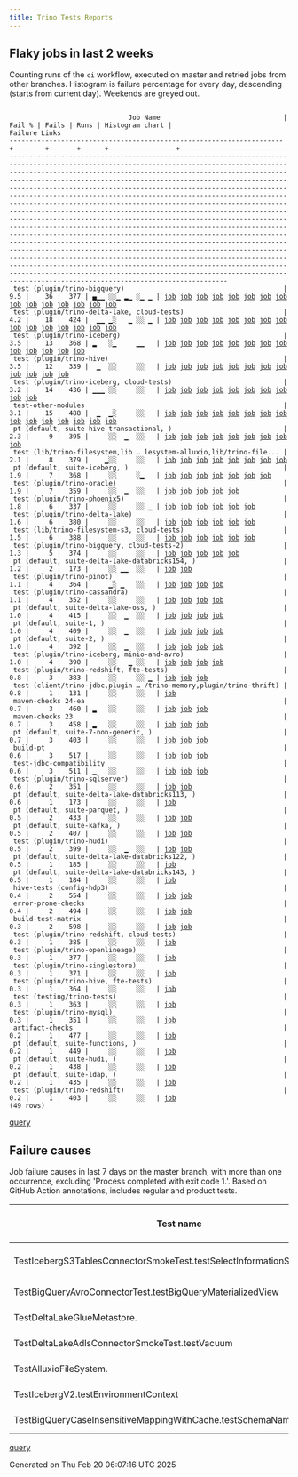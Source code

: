 ```yaml
---
title: Trino Tests Reports
---
```


## Flaky jobs in last 2 weeks

Counting runs of the `ci` workflow, executed on master and retried jobs from other branches.
Histogram is failure percentage for every day, descending (starts from current day).
Weekends are greyed out.
<pre><code>
                              Job Name                               | Fail % | Fails | Runs | Histogram chart |                                                                                                                                                                                                                                                                                                                                                                                                                                                                                                                                                                                                                  Failure Links                                                                                                                                                                                                                                                                                                                                                                                                                                                                                                                                                                                                                   
---------------------------------------------------------------------+--------+-------+------+-----------------+--------------------------------------------------------------------------------------------------------------------------------------------------------------------------------------------------------------------------------------------------------------------------------------------------------------------------------------------------------------------------------------------------------------------------------------------------------------------------------------------------------------------------------------------------------------------------------------------------------------------------------------------------------------------------------------------------------------------------------------------------------------------------------------------------------------------------------------------------------------------------------------------------------------------------------------------------------------------------------------------------------------------------------------------------------------------------------------------------------------------------------------------------------------------------------------------------------------------------------------------------
 test (plugin/trino-bigquery)                                        |    9.5 |    36 |  377 | ▄▁▁ ░░▁ ▂▁ ░▁ ▁ | <a href="https://github.com/trinodb/trino/actions/runs/13426427725/job/37510171641">job</a> <a href="https://github.com/trinodb/trino/actions/runs/13426635864/job/37510734593">job</a> <a href="https://github.com/trinodb/trino/actions/runs/13414746711/job/37472828981">job</a> <a href="https://github.com/trinodb/trino/actions/runs/13416008491/job/37477021476">job</a> <a href="https://github.com/trinodb/trino/actions/runs/13417030433/job/37480395751">job</a> <a href="https://github.com/trinodb/trino/actions/runs/13381035488/job/37369561052">job</a> <a href="https://github.com/trinodb/trino/actions/runs/13383940486/job/37377309032">job</a> <a href="https://github.com/trinodb/trino/actions/runs/13388537087/job/37390782602">job</a> <a href="https://github.com/trinodb/trino/actions/runs/13388537087/job/37390782602">job</a> <a href="https://github.com/trinodb/trino/actions/runs/13388537087/job/37402012830">job</a> <a href="https://github.com/trinodb/trino/actions/runs/13379744880/job/37366126104">job</a> <a href="https://github.com/trinodb/trino/actions/runs/13379744880/job/37367515411">job</a> <a href="https://github.com/trinodb/trino/actions/runs/13380158557/job/37367212607">job</a> <a href="https://github.com/trinodb/trino/actions/runs/13326601978/job/37221159493">job</a> <a href="https://github.com/trinodb/trino/actions/runs/13330003151/job/37231689385">job</a>  
 test (plugin/trino-delta-lake, cloud-tests)                         |    4.2 |    18 |  424 |  ▁▁ ▁░   ▁ ░░ ▁ | <a href="https://github.com/trinodb/trino/actions/runs/13413065848/job/37467430134">job</a> <a href="https://github.com/trinodb/trino/actions/runs/13417030433/job/37480398855">job</a> <a href="https://github.com/trinodb/trino/actions/runs/13380967817/job/37369402145">job</a> <a href="https://github.com/trinodb/trino/actions/runs/13381035488/job/37369564099">job</a> <a href="https://github.com/trinodb/trino/actions/runs/13381852965/job/37371678427">job</a> <a href="https://github.com/trinodb/trino/actions/runs/13399787262/job/37427672501">job</a> <a href="https://github.com/trinodb/trino/actions/runs/13376131531/job/37355768412">job</a> <a href="https://github.com/trinodb/trino/actions/runs/13376131531/job/37355768412">job</a> <a href="https://github.com/trinodb/trino/actions/runs/13380158557/job/37367214390">job</a> <a href="https://github.com/trinodb/trino/actions/runs/13358122437/job/37303711769">job</a> <a href="https://github.com/trinodb/trino/actions/runs/13358122437/job/37303711769">job</a> <a href="https://github.com/trinodb/trino/actions/runs/13256928315/job/37005335619">job</a> <a href="https://github.com/trinodb/trino/actions/runs/13256928315/job/37005335619">job</a> <a href="https://github.com/trinodb/trino/actions/runs/13191578003/job/36825414927">job</a> <a href="https://github.com/trinodb/trino/actions/runs/13169891846/job/36758205083">job</a>  
 test (plugin/trino-iceberg)                                         |    3.5 |    13 |  368 | ▂   ░▁     ▁▁   | <a href="https://github.com/trinodb/trino/actions/runs/13426427725/job/37510177428">job</a> <a href="https://github.com/trinodb/trino/actions/runs/13383996388/job/37377381267">job</a> <a href="https://github.com/trinodb/trino/actions/runs/13383996388/job/37377381267">job</a> <a href="https://github.com/trinodb/trino/actions/runs/13376131531/job/37355773787">job</a> <a href="https://github.com/trinodb/trino/actions/runs/13376131531/job/37355773787">job</a> <a href="https://github.com/trinodb/trino/actions/runs/13345097941/job/37274600805">job</a> <a href="https://github.com/trinodb/trino/actions/runs/13264790056/job/37029780213">job</a> <a href="https://github.com/trinodb/trino/actions/runs/13240845161/job/36955763544">job</a> <a href="https://github.com/trinodb/trino/actions/runs/13249292916/job/36983216199">job</a> <a href="https://github.com/trinodb/trino/actions/runs/13230227166/job/36926312314">job</a> <a href="https://github.com/trinodb/trino/actions/runs/13213680316/job/36890371060">job</a> <a href="https://github.com/trinodb/trino/actions/runs/13176840413/job/36779602012">job</a> <a href="https://github.com/trinodb/trino/actions/runs/13176840413/job/36779602012">job</a>                                                                                                                                                                  
 test (plugin/trino-hive)                                            |    3.5 |    12 |  339 |  ▁  ░░     ░░   | <a href="https://github.com/trinodb/trino/actions/runs/13411478353/job/37462544821">job</a> <a href="https://github.com/trinodb/trino/actions/runs/13413525979/job/37468932955">job</a> <a href="https://github.com/trinodb/trino/actions/runs/13419663401/job/37489088816">job</a> <a href="https://github.com/trinodb/trino/actions/runs/13362862750/job/37315441961">job</a> <a href="https://github.com/trinodb/trino/actions/runs/13362862750/job/37315441961">job</a> <a href="https://github.com/trinodb/trino/actions/runs/13305618970/job/37155913686">job</a> <a href="https://github.com/trinodb/trino/actions/runs/13282948600/job/37085254869">job</a> <a href="https://github.com/trinodb/trino/actions/runs/13267857372/job/37039866848">job</a> <a href="https://github.com/trinodb/trino/actions/runs/13240521435/job/36954773216">job</a> <a href="https://github.com/trinodb/trino/actions/runs/13249661228/job/36984437048">job</a> <a href="https://github.com/trinodb/trino/actions/runs/13178865252/job/36784614986">job</a> <a href="https://github.com/trinodb/trino/actions/runs/13183435844/job/36799826400">job</a>                                                                                                                                                                                                                                                  
 test (plugin/trino-iceberg, cloud-tests)                            |    3.2 |    14 |  436 | ▁▁▁ ░░     ░░   | <a href="https://github.com/trinodb/trino/actions/runs/13426635864/job/37510739557">job</a> <a href="https://github.com/trinodb/trino/actions/runs/13406953208/job/37448564516">job</a> <a href="https://github.com/trinodb/trino/actions/runs/13413065848/job/37467437108">job</a> <a href="https://github.com/trinodb/trino/actions/runs/13419062881/job/37487141762">job</a> <a href="https://github.com/trinodb/trino/actions/runs/13380891498/job/37369194728">job</a> <a href="https://github.com/trinodb/trino/actions/runs/13381852965/job/37371680955">job</a> <a href="https://github.com/trinodb/trino/actions/runs/13383370655/job/37375733455">job</a> <a href="https://github.com/trinodb/trino/actions/runs/13388537087/job/37390790210">job</a> <a href="https://github.com/trinodb/trino/actions/runs/13388537087/job/37390790210">job</a> <a href="https://github.com/trinodb/trino/actions/runs/13176185784/job/36776048191">job</a>                                                                                                                                                                                                                                                                                                                                                                                                                  
 test-other-modules                                                  |    3.1 |    15 |  488 |  ▁  ▁░     ░░   | <a href="https://github.com/trinodb/trino/actions/runs/13411509290/job/37462655858">job</a> <a href="https://github.com/trinodb/trino/actions/runs/13413525979/job/37468854608">job</a> <a href="https://github.com/trinodb/trino/actions/runs/13414746711/job/37472752077">job</a> <a href="https://github.com/trinodb/trino/actions/runs/13416608007/job/37478856980">job</a> <a href="https://github.com/trinodb/trino/actions/runs/13398902213/job/37424650573">job</a> <a href="https://github.com/trinodb/trino/actions/runs/13370453614/job/37337847443">job</a> <a href="https://github.com/trinodb/trino/actions/runs/13376693418/job/37357416742">job</a> <a href="https://github.com/trinodb/trino/actions/runs/13376729394/job/37357444668">job</a> <a href="https://github.com/trinodb/trino/actions/runs/13378289936/job/37362020885">job</a> <a href="https://github.com/trinodb/trino/actions/runs/13352878211/job/37291629067">job</a> <a href="https://github.com/trinodb/trino/actions/runs/13291363144/job/37112745949">job</a> <a href="https://github.com/trinodb/trino/actions/runs/13241210804/job/36957077089">job</a> <a href="https://github.com/trinodb/trino/actions/runs/13176840413/job/36778048521">job</a> <a href="https://github.com/trinodb/trino/actions/runs/13176840413/job/36778048521">job</a> <a href="https://github.com/trinodb/trino/actions/runs/13177023036/job/36778622885">job</a>  
 pt (default, suite-hive-transactional, )                            |    2.3 |     9 |  395 |     ░░  ▁  ░░   | <a href="https://github.com/trinodb/trino/actions/runs/13410984174/job/37461503841">job</a> <a href="https://github.com/trinodb/trino/actions/runs/13401341369/job/37433104222">job</a> <a href="https://github.com/trinodb/trino/actions/runs/13401341369/job/37433104222">job</a> <a href="https://github.com/trinodb/trino/actions/runs/13279615220/job/37075565223">job</a> <a href="https://github.com/trinodb/trino/actions/runs/13279615220/job/37075565223">job</a> <a href="https://github.com/trinodb/trino/actions/runs/13279615220/job/37086332521">job</a> <a href="https://github.com/trinodb/trino/actions/runs/13279615220/job/37086332521">job</a> <a href="https://github.com/trinodb/trino/actions/runs/13176840413/job/36780174066">job</a> <a href="https://github.com/trinodb/trino/actions/runs/13176840413/job/36780174066">job</a>                                                                                                                                                                                                                                                                                                                                                                                                                                                                                                  
 test (lib/trino-filesystem,lib … lesystem-alluxio,lib/trino-file... |    2.1 |     8 |  379 |    ▁░░     ░░   | <a href="https://github.com/trinodb/trino/actions/runs/13399037319/job/37425192498">job</a> <a href="https://github.com/trinodb/trino/actions/runs/13366421185/job/37325154550">job</a> <a href="https://github.com/trinodb/trino/actions/runs/13366421185/job/37325154550">job</a> <a href="https://github.com/trinodb/trino/actions/runs/13377791036/job/37360644834">job</a> <a href="https://github.com/trinodb/trino/actions/runs/13378289936/job/37362049497">job</a> <a href="https://github.com/trinodb/trino/actions/runs/13284125497/job/37088935092">job</a> <a href="https://github.com/trinodb/trino/actions/runs/13204152698/job/36863248044">job</a> <a href="https://github.com/trinodb/trino/actions/runs/13185991239/job/36808138234">job</a>                                                                                                                                                                                                                                                                                                                                                                                                                                                                                                                                                                                  
 pt (default, suite-iceberg, )                                       |    1.9 |     7 |  368 |     ░░     ░▂   | <a href="https://github.com/trinodb/trino/actions/runs/13406953208/job/37448823705">job</a> <a href="https://github.com/trinodb/trino/actions/runs/13297276364/job/37132358166">job</a> <a href="https://github.com/trinodb/trino/actions/runs/13217521588/job/36898676399">job</a> <a href="https://github.com/trinodb/trino/actions/runs/13217521588/job/36898676399">job</a> <a href="https://github.com/trinodb/trino/actions/runs/13217521588/job/36899535666">job</a> <a href="https://github.com/trinodb/trino/actions/runs/13217521588/job/36899535666">job</a> <a href="https://github.com/trinodb/trino/actions/runs/13175970782/job/36775782229">job</a>                                                                                                                                                                                                                                                                                                                                                                                                                                                                                                                                                                                                                                                                  
 test (plugin/trino-oracle)                                          |    1.9 |     7 |  359 |     ░░  ▂  ░░   | <a href="https://github.com/trinodb/trino/actions/runs/13281811748/job/37081704003">job</a> <a href="https://github.com/trinodb/trino/actions/runs/13281811748/job/37081704390">job</a> <a href="https://github.com/trinodb/trino/actions/runs/13281811748/job/37081704739">job</a> <a href="https://github.com/trinodb/trino/actions/runs/13281811748/job/37081704975">job</a> <a href="https://github.com/trinodb/trino/actions/runs/13281811748/job/37081705263">job</a>                                                                                                                                                                                                                                                                                                                                                                                                                                                                                                                                                                                                                                                                                                                                                                                                                                  
 test (plugin/trino-phoenix5)                                        |    1.8 |     6 |  337 |     ░░     ░░ ▁ | <a href="https://github.com/trinodb/trino/actions/runs/13378289936/job/37362062949">job</a> <a href="https://github.com/trinodb/trino/actions/runs/13240845161/job/36955768890">job</a> <a href="https://github.com/trinodb/trino/actions/runs/13175667898/job/36774397370">job</a> <a href="https://github.com/trinodb/trino/actions/runs/13175970782/job/36775307160">job</a> <a href="https://github.com/trinodb/trino/actions/runs/13175977326/job/36775331987">job</a> <a href="https://github.com/trinodb/trino/actions/runs/13175977326/job/36775331987">job</a>                                                                                                                                                                                                                                                                                                                                                                                                                                                                                                                                                                                                                                                                                                                                                  
 test (plugin/trino-delta-lake)                                      |    1.6 |     6 |  380 |     ░░     ░░   | <a href="https://github.com/trinodb/trino/actions/runs/13419663401/job/37489085220">job</a> <a href="https://github.com/trinodb/trino/actions/runs/13371803014/job/37341854603">job</a> <a href="https://github.com/trinodb/trino/actions/runs/13371803014/job/37341854603">job</a> <a href="https://github.com/trinodb/trino/actions/runs/13241210804/job/36957200247">job</a> <a href="https://github.com/trinodb/trino/actions/runs/13170228725/job/36759151780">job</a> <a href="https://github.com/trinodb/trino/actions/runs/13170228725/job/36759151780">job</a>                                                                                                                                                                                                                                                                                                                                                                                                                                                                                                                                                                                                                                                                                                                                                  
 test (lib/trino-filesystem-s3, cloud-tests)                         |    1.5 |     6 |  388 |     ░░     ░░   | <a href="https://github.com/trinodb/trino/actions/runs/13417030433/job/37480388589">job</a> <a href="https://github.com/trinodb/trino/actions/runs/13240521435/job/36954766114">job</a> <a href="https://github.com/trinodb/trino/actions/runs/13240845161/job/36955749438">job</a> <a href="https://github.com/trinodb/trino/actions/runs/13199294168/job/36847580059">job</a> <a href="https://github.com/trinodb/trino/actions/runs/13169891846/job/36758201921">job</a> <a href="https://github.com/trinodb/trino/actions/runs/13175970782/job/36775291083">job</a>                                                                                                                                                                                                                                                                                                                                                                                                                                                                                                                                                                                                                                                                                                                                                  
 test (plugin/trino-bigquery, cloud-tests-2)                         |    1.3 |     5 |  374 |     ░░     ░░   | <a href="https://github.com/trinodb/trino/actions/runs/13367104989/job/37327258524">job</a> <a href="https://github.com/trinodb/trino/actions/runs/13375863979/job/37354925638">job</a> <a href="https://github.com/trinodb/trino/actions/runs/13308886918/job/37166240681">job</a> <a href="https://github.com/trinodb/trino/actions/runs/13285693083/job/37093855259">job</a> <a href="https://github.com/trinodb/trino/actions/runs/13175970782/job/36775295635">job</a>                                                                                                                                                                                                                                                                                                                                                                                                                                                                                                                                                                                                                                                                                                                                                                                                                                  
 pt (default, suite-delta-lake-databricks154, )                      |    1.2 |     2 |  173 |     ░░ ▁▁  ░░   | <a href="https://github.com/trinodb/trino/actions/runs/13305618970/job/37156400710">job</a> <a href="https://github.com/trinodb/trino/actions/runs/13292219292/job/37116120712">job</a>                                                                                                                                                                                                                                                                                                                                                                                                                                                                                                                                                                                                                                                                                                                                                                                                                                                                                                                                                                                                                                                                                  
 test (plugin/trino-pinot)                                           |    1.1 |     4 |  364 |     ▁░ ▁   ░░   | <a href="https://github.com/trinodb/trino/actions/runs/13350032353/job/37285358253">job</a> <a href="https://github.com/trinodb/trino/actions/runs/13306457438/job/37158555170">job</a> <a href="https://github.com/trinodb/trino/actions/runs/13306457438/job/37158555170">job</a> <a href="https://github.com/trinodb/trino/actions/runs/13204152698/job/36863268703">job</a>                                                                                                                                                                                                                                                                                                                                                                                                                                                                                                                                                                                                                                                                                                                                                                                                                                                                                                                  
 test (plugin/trino-cassandra)                                       |    1.1 |     4 |  352 |     ░░     ░░   | <a href="https://github.com/trinodb/trino/actions/runs/13413065848/job/37467428796">job</a> <a href="https://github.com/trinodb/trino/actions/runs/13285693083/job/37093856392">job</a> <a href="https://github.com/trinodb/trino/actions/runs/13239311366/job/36951049079">job</a> <a href="https://github.com/trinodb/trino/actions/runs/13201078331/job/36853055022">job</a>                                                                                                                                                                                                                                                                                                                                                                                                                                                                                                                                                                                                                                                                                                                                                                                                                                                                                                                  
 pt (default, suite-delta-lake-oss, )                                |    1.0 |     4 |  415 |     ░░  ▁  ░░   | <a href="https://github.com/trinodb/trino/actions/runs/13279615220/job/37075571271">job</a> <a href="https://github.com/trinodb/trino/actions/runs/13279615220/job/37075571271">job</a> <a href="https://github.com/trinodb/trino/actions/runs/13279615220/job/37086339900">job</a> <a href="https://github.com/trinodb/trino/actions/runs/13279615220/job/37086339900">job</a>                                                                                                                                                                                                                                                                                                                                                                                                                                                                                                                                                                                                                                                                                                                                                                                                                                                                                                                  
 pt (default, suite-1, )                                             |    1.0 |     4 |  409 |     ░░  ▁  ░░   | <a href="https://github.com/trinodb/trino/actions/runs/13279615220/job/37075562638">job</a> <a href="https://github.com/trinodb/trino/actions/runs/13279615220/job/37075562638">job</a> <a href="https://github.com/trinodb/trino/actions/runs/13279615220/job/37086329969">job</a> <a href="https://github.com/trinodb/trino/actions/runs/13279615220/job/37086329969">job</a>                                                                                                                                                                                                                                                                                                                                                                                                                                                                                                                                                                                                                                                                                                                                                                                                                                                                                                                  
 pt (default, suite-2, )                                             |    1.0 |     4 |  392 |     ░░  ▁  ░░   | <a href="https://github.com/trinodb/trino/actions/runs/13279615220/job/37075563637">job</a> <a href="https://github.com/trinodb/trino/actions/runs/13279615220/job/37075563637">job</a> <a href="https://github.com/trinodb/trino/actions/runs/13279615220/job/37086330714">job</a> <a href="https://github.com/trinodb/trino/actions/runs/13279615220/job/37086330714">job</a>                                                                                                                                                                                                                                                                                                                                                                                                                                                                                                                                                                                                                                                                                                                                                                                                                                                                                                                  
 test (plugin/trino-iceberg, minio-and-avro)                         |    1.0 |     4 |  390 |     ░░   ▁ ░░   | <a href="https://github.com/trinodb/trino/actions/runs/13405837737/job/37445546968">job</a> <a href="https://github.com/trinodb/trino/actions/runs/13270406922/job/37048334644">job</a> <a href="https://github.com/trinodb/trino/actions/runs/13270406922/job/37048334644">job</a> <a href="https://github.com/trinodb/trino/actions/runs/13201261277/job/36853676395">job</a>                                                                                                                                                                                                                                                                                                                                                                                                                                                                                                                                                                                                                                                                                                                                                                                                                                                                                                                  
 test (plugin/trino-redshift, fte-tests)                             |    0.8 |     3 |  383 |     ░░     ░░ ▁ | <a href="https://github.com/trinodb/trino/actions/runs/13175977326/job/36775334377">job</a> <a href="https://github.com/trinodb/trino/actions/runs/13175977326/job/36775334377">job</a> <a href="https://github.com/trinodb/trino/actions/runs/13176185784/job/36776050187">job</a>                                                                                                                                                                                                                                                                                                                                                                                                                                                                                                                                                                                                                                                                                                                                                                                                                                                                                                                                                                                                  
 test (client/trino-jdbc,plugin … /trino-memory,plugin/trino-thrift) |    0.8 |     1 |  131 |     ░░     ░░   | <a href="https://github.com/trinodb/trino/actions/runs/13201111868/job/36853171010">job</a>                                                                                                                                                                                                                                                                                                                                                                                                                                                                                                                                                                                                                                                                                                                                                                                                                                                                                                                                                                                                                                                                                                                                                                  
 maven-checks 24-ea                                                  |    0.7 |     3 |  460 | ▂   ░░     ░░   | <a href="https://github.com/trinodb/trino/actions/runs/13426581530/job/37510542950">job</a> <a href="https://github.com/trinodb/trino/actions/runs/13176840413/job/36778045733">job</a> <a href="https://github.com/trinodb/trino/actions/runs/13176840413/job/36778045733">job</a>                                                                                                                                                                                                                                                                                                                                                                                                                                                                                                                                                                                                                                                                                                                                                                                                                                                                                                                                                                                                  
 maven-checks 23                                                     |    0.7 |     3 |  458 | ▂   ░░     ░░   | <a href="https://github.com/trinodb/trino/actions/runs/13426581530/job/37510542631">job</a> <a href="https://github.com/trinodb/trino/actions/runs/13399787262/job/37427614172">job</a> <a href="https://github.com/trinodb/trino/actions/runs/13267857372/job/37039780303">job</a>                                                                                                                                                                                                                                                                                                                                                                                                                                                                                                                                                                                                                                                                                                                                                                                                                                                                                                                                                                                                  
 pt (default, suite-7-non-generic, )                                 |    0.7 |     3 |  403 |     ░░     ░░   | <a href="https://github.com/trinodb/trino/actions/runs/13306457438/job/37158993367">job</a> <a href="https://github.com/trinodb/trino/actions/runs/13306457438/job/37158993367">job</a> <a href="https://github.com/trinodb/trino/actions/runs/13175970782/job/36775765363">job</a>                                                                                                                                                                                                                                                                                                                                                                                                                                                                                                                                                                                                                                                                                                                                                                                                                                                                                                                                                                                                  
 build-pt                                                            |    0.6 |     3 |  517 |     ░░     ░░   | <a href="https://github.com/trinodb/trino/actions/runs/13283916445/job/37088222752">job</a> <a href="https://github.com/trinodb/trino/actions/runs/13176840413/job/36778047740">job</a> <a href="https://github.com/trinodb/trino/actions/runs/13176840413/job/36778047740">job</a>                                                                                                                                                                                                                                                                                                                                                                                                                                                                                                                                                                                                                                                                                                                                                                                                                                                                                                                                                                                                  
 test-jdbc-compatibility                                             |    0.6 |     3 |  511 | ▁   ░░     ░░   | <a href="https://github.com/trinodb/trino/actions/runs/13426427725/job/37510129698">job</a> <a href="https://github.com/trinodb/trino/actions/runs/13256928315/job/37005295307">job</a> <a href="https://github.com/trinodb/trino/actions/runs/13256928315/job/37005295307">job</a>                                                                                                                                                                                                                                                                                                                                                                                                                                                                                                                                                                                                                                                                                                                                                                                                                                                                                                                                                                                                  
 test (plugin/trino-sqlserver)                                       |    0.6 |     2 |  351 |     ░░     ░░   | <a href="https://github.com/trinodb/trino/actions/runs/13305314680/job/37154993361">job</a> <a href="https://github.com/trinodb/trino/actions/runs/13191004001/job/36823872784">job</a>                                                                                                                                                                                                                                                                                                                                                                                                                                                                                                                                                                                                                                                                                                                                                                                                                                                                                                                                                                                                                                                                                  
 pt (default, suite-delta-lake-databricks113, )                      |    0.6 |     1 |  173 |     ░░     ░░   | <a href="https://github.com/trinodb/trino/actions/runs/13183435844/job/36800477798">job</a>                                                                                                                                                                                                                                                                                                                                                                                                                                                                                                                                                                                                                                                                                                                                                                                                                                                                                                                                                                                                                                                                                                                                                                  
 pt (default, suite-parquet, )                                       |    0.5 |     2 |  433 |     ░░     ░░   | <a href="https://github.com/trinodb/trino/actions/runs/13175667898/job/36774867265">job</a> <a href="https://github.com/trinodb/trino/actions/runs/13176185784/job/36776666401">job</a>                                                                                                                                                                                                                                                                                                                                                                                                                                                                                                                                                                                                                                                                                                                                                                                                                                                                                                                                                                                                                                                                                  
 pt (default, suite-kafka, )                                         |    0.5 |     2 |  407 |     ░░     ░░   | <a href="https://github.com/trinodb/trino/actions/runs/13172095246/job/36764458353">job</a> <a href="https://github.com/trinodb/trino/actions/runs/13172095246/job/36764458353">job</a>                                                                                                                                                                                                                                                                                                                                                                                                                                                                                                                                                                                                                                                                                                                                                                                                                                                                                                                                                                                                                                                                                  
 test (plugin/trino-hudi)                                            |    0.5 |     2 |  399 |     ░░  ▁  ░░   | <a href="https://github.com/trinodb/trino/actions/runs/13295908699/job/37127774262">job</a> <a href="https://github.com/trinodb/trino/actions/runs/13295908699/job/37127774262">job</a>                                                                                                                                                                                                                                                                                                                                                                                                                                                                                                                                                                                                                                                                                                                                                                                                                                                                                                                                                                                                                                                                                  
 pt (default, suite-delta-lake-databricks122, )                      |    0.5 |     1 |  185 |     ░░     ░░   | <a href="https://github.com/trinodb/trino/actions/runs/13172177059/job/36764697455">job</a>                                                                                                                                                                                                                                                                                                                                                                                                                                                                                                                                                                                                                                                                                                                                                                                                                                                                                                                                                                                                                                                                                                                                                                  
 pt (default, suite-delta-lake-databricks143, )                      |    0.5 |     1 |  184 |     ░░     ░░   | <a href="https://github.com/trinodb/trino/actions/runs/13381035488/job/37369802424">job</a>                                                                                                                                                                                                                                                                                                                                                                                                                                                                                                                                                                                                                                                                                                                                                                                                                                                                                                                                                                                                                                                                                                                                                                  
 hive-tests (config-hdp3)                                            |    0.4 |     2 |  554 |     ░░     ░░   | <a href="https://github.com/trinodb/trino/actions/runs/13176840413/job/36778048051">job</a> <a href="https://github.com/trinodb/trino/actions/runs/13176840413/job/36778048051">job</a>                                                                                                                                                                                                                                                                                                                                                                                                                                                                                                                                                                                                                                                                                                                                                                                                                                                                                                                                                                                                                                                                                  
 error-prone-checks                                                  |    0.4 |     2 |  494 |     ░░     ░░   | <a href="https://github.com/trinodb/trino/actions/runs/13176840413/job/36778046568">job</a> <a href="https://github.com/trinodb/trino/actions/runs/13176840413/job/36778046568">job</a>                                                                                                                                                                                                                                                                                                                                                                                                                                                                                                                                                                                                                                                                                                                                                                                                                                                                                                                                                                                                                                                                                  
 build-test-matrix                                                   |    0.3 |     2 |  598 |     ░░     ░░   | <a href="https://github.com/trinodb/trino/actions/runs/13176840413/job/36778047354">job</a> <a href="https://github.com/trinodb/trino/actions/runs/13176840413/job/36778047354">job</a>                                                                                                                                                                                                                                                                                                                                                                                                                                                                                                                                                                                                                                                                                                                                                                                                                                                                                                                                                                                                                                                                                  
 test (plugin/trino-redshift, cloud-tests)                           |    0.3 |     1 |  385 |     ░░     ░░   | <a href="https://github.com/trinodb/trino/actions/runs/13176185784/job/36776049877">job</a>                                                                                                                                                                                                                                                                                                                                                                                                                                                                                                                                                                                                                                                                                                                                                                                                                                                                                                                                                                                                                                                                                                                                                                  
 test (plugin/trino-openlineage)                                     |    0.3 |     1 |  377 |     ░░     ░░   | <a href="https://github.com/trinodb/trino/actions/runs/13292219292/job/37115681600">job</a>                                                                                                                                                                                                                                                                                                                                                                                                                                                                                                                                                                                                                                                                                                                                                                                                                                                                                                                                                                                                                                                                                                                                                                  
 test (plugin/trino-singlestore)                                     |    0.3 |     1 |  371 |     ░░     ░░   | <a href="https://github.com/trinodb/trino/actions/runs/13379744880/job/37366135731">job</a>                                                                                                                                                                                                                                                                                                                                                                                                                                                                                                                                                                                                                                                                                                                                                                                                                                                                                                                                                                                                                                                                                                                                                                  
 test (plugin/trino-hive, fte-tests)                                 |    0.3 |     1 |  364 |     ░░     ░░   | <a href="https://github.com/trinodb/trino/actions/runs/13175667898/job/36774390617">job</a>                                                                                                                                                                                                                                                                                                                                                                                                                                                                                                                                                                                                                                                                                                                                                                                                                                                                                                                                                                                                                                                                                                                                                                  
 test (testing/trino-tests)                                          |    0.3 |     1 |  363 |     ░░     ░░   | <a href="https://github.com/trinodb/trino/actions/runs/13292219292/job/37115690078">job</a>                                                                                                                                                                                                                                                                                                                                                                                                                                                                                                                                                                                                                                                                                                                                                                                                                                                                                                                                                                                                                                                                                                                                                                  
 test (plugin/trino-mysql)                                           |    0.3 |     1 |  351 |     ░░     ░░   | <a href="https://github.com/trinodb/trino/actions/runs/13377791036/job/37360661319">job</a>                                                                                                                                                                                                                                                                                                                                                                                                                                                                                                                                                                                                                                                                                                                                                                                                                                                                                                                                                                                                                                                                                                                                                                  
 artifact-checks                                                     |    0.2 |     1 |  477 |     ░░     ░░   | <a href="https://github.com/trinodb/trino/actions/runs/13231377577/job/36929039115">job</a>                                                                                                                                                                                                                                                                                                                                                                                                                                                                                                                                                                                                                                                                                                                                                                                                                                                                                                                                                                                                                                                                                                                                                                  
 pt (default, suite-functions, )                                     |    0.2 |     1 |  449 |     ░░     ░░   | <a href="https://github.com/trinodb/trino/actions/runs/13170853760/job/36761114356">job</a>                                                                                                                                                                                                                                                                                                                                                                                                                                                                                                                                                                                                                                                                                                                                                                                                                                                                                                                                                                                                                                                                                                                                                                  
 pt (default, suite-hudi, )                                          |    0.2 |     1 |  438 |     ░░     ░░   | <a href="https://github.com/trinodb/trino/actions/runs/13175667898/job/36774872428">job</a>                                                                                                                                                                                                                                                                                                                                                                                                                                                                                                                                                                                                                                                                                                                                                                                                                                                                                                                                                                                                                                                                                                                                                                  
 pt (default, suite-ldap, )                                          |    0.2 |     1 |  435 |     ░░     ░░   | <a href="https://github.com/trinodb/trino/actions/runs/13175970782/job/36775778328">job</a>                                                                                                                                                                                                                                                                                                                                                                                                                                                                                                                                                                                                                                                                                                                                                                                                                                                                                                                                                                                                                                                                                                                                                                  
 test (plugin/trino-redshift)                                        |    0.2 |     1 |  403 |     ░░     ░░   | <a href="https://github.com/trinodb/trino/actions/runs/13176185784/job/36776049565">job</a>                                                                                                                                                                                                                                                                                                                                                                                                                                                                                                                                                                                                                                                                                                                                                                                                                                                                                                                                                                                                                                                                                                                                                                  
(49 rows)
</code></pre>
[query](https://github.com/trinodb/reports/blob/d5472a8fe7c034cf3ed7a8bd129d368676fcda9b/sql/tests/jobs.sql)

## Failure causes

Job failure causes in last 7 days on the master branch, with more than one occurrence,
excluding 'Process completed with exit code 1.'.
Based on GitHub Action annotations, includes regular and product tests.

| Test name                                                               | Message                                                                                                          | Test failures | Run failures | % of runs | First seen at           | Last seen at            | Failure Links                                                                                                                                                                                                                                                                                                                                                                                                    |
| ----------------------------------------------------------------------- | ---------------------------------------------------------------------------------------------------------------- | -------------:| ------------:| ---------:| ----------------------- | ----------------------- | ---------------------------------------------------------------------------------------------------------------------------------------------------------------------------------------------------------------------------------------------------------------------------------------------------------------------------------------------------------------------------------------------------------------- |
| TestIcebergS3TablesConnectorSmokeTest.testSelectInformationSchemaTables | Multiple Failures \(1 failure\)\&lt;br/\&gt;                                                                           |            10 |           10 |       1.2 | 2025-02-18 02:33:53.000 | 2025-02-20 02:48:41.000 | <a href="https://github.com/trinodb/trino/actions/runs/13381852965/job/37371680955">job</a> <a href="https://github.com/trinodb/trino/actions/runs/13383370655/job/37375733455">job</a> <a href="https://github.com/trinodb/trino/actions/runs/13388537087/job/37390790210">job</a> <a href="https://github.com/trinodb/trino/actions/runs/13398902213/job/37424721900">job</a> <a href="https://github.com/trinodb/trino/actions/runs/13399037319/job/37425209240">job</a>  |
| TestBigQueryAvroConnectorTest.testBigQueryMaterializedView              | No valid spans, queries were executing concurrently                                                              |             4 |            4 |       0.5 | 2025-02-17 23:44:15.000 | 2025-02-19 16:23:28.000 | <a href="https://github.com/trinodb/trino/actions/runs/13380158557/job/37367212607">job</a> <a href="https://github.com/trinodb/trino/actions/runs/13381035488/job/37369561052">job</a> <a href="https://github.com/trinodb/trino/actions/runs/13399037319/job/37425197065">job</a> <a href="https://github.com/trinodb/trino/actions/runs/13417030433/job/37480395751">job</a>                                                                                  |
| TestDeltaLakeGlueMetastore.                                             | Unable to create injector, see the following errors:\&lt;br/\&gt;                                                      |             4 |            4 |       0.5 | 2025-02-17 23:48:41.000 | 2025-02-18 02:37:57.000 | <a href="https://github.com/trinodb/trino/actions/runs/13380158557/job/37367214390">job</a> <a href="https://github.com/trinodb/trino/actions/runs/13380967817/job/37369402145">job</a> <a href="https://github.com/trinodb/trino/actions/runs/13381035488/job/37369564099">job</a> <a href="https://github.com/trinodb/trino/actions/runs/13381852965/job/37371678427">job</a>                                                                                  |
| TestDeltaLakeAdlsConnectorSmokeTest.testVacuum                          | expected: \&lt;br/\&gt;                                                                                                |             3 |            3 |       0.4 | 2025-02-18 21:07:32.000 | 2025-02-19 16:31:10.000 | <a href="https://github.com/trinodb/trino/actions/runs/13399787262/job/37427672501">job</a> <a href="https://github.com/trinodb/trino/actions/runs/13413065848/job/37467430134">job</a> <a href="https://github.com/trinodb/trino/actions/runs/13417030433/job/37480398855">job</a>                                                                                                                                                                  |
| TestAlluxioFileSystem.                                                  | org.testcontainers.containers.ContainerLaunchException: Container startup failed for image alluxio/alluxio:2.9.5 |             3 |            3 |       0.4 | 2025-02-17 20:18:53.000 | 2025-02-18 20:12:38.000 | <a href="https://github.com/trinodb/trino/actions/runs/13377791036/job/37360644834">job</a> <a href="https://github.com/trinodb/trino/actions/runs/13378289936/job/37362049497">job</a> <a href="https://github.com/trinodb/trino/actions/runs/13399037319/job/37425192498">job</a>                                                                                                                                                                  |
| TestIcebergV2.testEnvironmentContext                                    | Expecting map:\&lt;br/\&gt;                                                                                            |             2 |            2 |       0.2 | 2025-02-17 18:19:33.000 | 2025-02-20 02:39:00.000 | <a href="https://github.com/trinodb/trino/actions/runs/13376131531/job/37355773787">job</a> <a href="https://github.com/trinodb/trino/actions/runs/13426427725/job/37510177428">job</a>                                                                                                                                                                                                                                                  |
| TestBigQueryCaseInsensitiveMappingWithCache.testSchemaNameClash         | Expecting\&lt;br/\&gt;                                                                                                 |             2 |            2 |       0.2 | 2025-02-14 10:04:02.000 | 2025-02-18 21:09:14.000 | <a href="https://github.com/trinodb/trino/actions/runs/13326601978/job/37221159493">job</a> <a href="https://github.com/trinodb/trino/actions/runs/13399794142/job/37427695159">job</a>                                                                                                                                                                                                                                                  |

[query](https://github.com/trinodb/reports/blob/d5472a8fe7c034cf3ed7a8bd129d368676fcda9b/sql/tests/annotations.sql)

Generated on Thu Feb 20 06:07:16 UTC 2025

